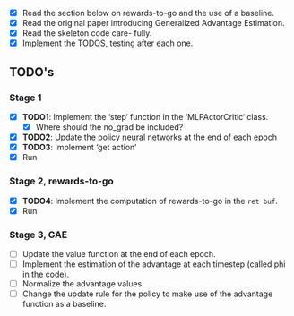 - [x] Read the section below on rewards-to-go and the use of a baseline.
- [x] Read the original paper introducing Generalized Advantage Estimation.
- [x] Read the skeleton code care- fully.
- [x] Implement the TODOS, testing after each one.

## TODO's
### Stage 1
- [x] **TODO1**: Implement the ‘step‘ function in the ‘MLPActorCritic‘ class.
	- [x] Where should the no_grad be included? 
- [x] **TODO2**: Update the policy neural networks at the end of each epoch
- [x] **TODO3**: Implement ‘get action‘
- [x] Run

### Stage 2, rewards-to-go
- [x] **TODO4**: Implement the computation of rewards-to-go in the `ret buf`.
- [x] Run

### Stage 3, GAE
- [ ] Update the value function at the end of each epoch.
- [ ] Implement the estimation of the advantage at each timestep (called phi in the code).
- [ ] Normalize the advantage values.
- [ ] Change the update rule for the policy to make use of the advantage function as a baseline.
